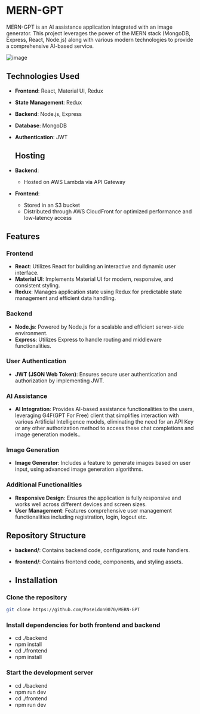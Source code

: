 # MERN-GPT

MERN-GPT is an AI assistance application integrated with an image generator. This project leverages the power of the MERN stack (MongoDB, Express, React, Node.js) along with various modern technologies to provide a comprehensive AI-based service.

![image](https://github.com/user-attachments/assets/fe0d099d-8411-4bd6-a3ee-1d1bb3465c23)


## Technologies Used

- **Frontend**: React, Material UI, Redux
- **State Management**: Redux
- **Backend**: Node.js, Express
- **Database**: MongoDB
- **Authentication**: JWT

  ## Hosting

- **Backend**: 
  - Hosted on AWS Lambda via API Gateway

- **Frontend**: 
  - Stored in an S3 bucket
  - Distributed through AWS CloudFront for optimized performance and low-latency access


## Features

### Frontend

- **React**: Utilizes React for building an interactive and dynamic user interface.
- **Material UI**: Implements Material UI for modern, responsive, and consistent styling.
- **Redux**: Manages application state using Redux for predictable state management and efficient data handling.

### Backend

- **Node.js**: Powered by Node.js for a scalable and efficient server-side environment.
- **Express**: Utilizes Express to handle routing and middleware functionalities.

### User Authentication

- **JWT (JSON Web Token)**: Ensures secure user authentication and authorization by implementing JWT.

### AI Assistance

- **AI Integration**: Provides AI-based assistance functionalities to the users, leveraging G4F(GPT For Free) client that simplifies interaction with
various Artificial Intelligence models, eliminating the need for an API Key or any other authorization method to access these chat completions and image generation models..

### Image Generation

- **Image Generator**: Includes a feature to generate images based on user input, using advanced image generation algorithms.

### Additional Functionalities

- **Responsive Design**: Ensures the application is fully responsive and works well across different devices and screen sizes.
- **User Management**: Features comprehensive user management functionalities including registration, login, logout etc.

## Repository Structure

- **backend/**: Contains backend code, configurations, and route handlers.
- **frontend/**: Contains frontend code, components, and styling assets.

- ## Installation

### Clone the repository
```sh
git clone https://github.com/Poseidon0070/MERN-GPT
```

### Install dependencies for both frontend and backend

- cd ./backend
- npm install
- cd ./frontend
- npm install

### Start the development server

- cd ./backend
- npm run dev
- cd ./frontend
- npm run dev
